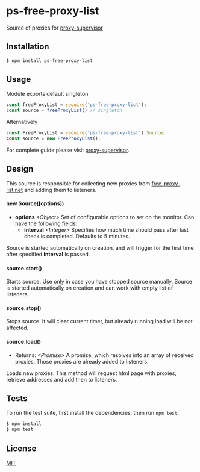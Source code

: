 # ps-free-proxy-list

Source of proxies for [proxy-supervisor](https://github.com/vladislao/proxy-supervisor/)

## Installation

```bash
$ npm install ps-free-proxy-list
```

## Usage

Module exports default singleton

```javascript
const freeProxyList = require('ps-free-proxy-list'); 
const source = freeProxyList() // singleton
```

Alternatively

```javascript
const FreeProxyList = require('ps-free-proxy-list').Source;
const source = new FreeProxyList();
```

For complete guide please visit [proxy-supervisor](https://github.com/vladislao/proxy-supervisor/#how-to-play).

## Design

  This source is responsible for collecting new proxies from [free-proxy-list.net](http://free-proxy-list.net/) and adding them to listeners.

#### new Source([options])
  * **options** *\<Object\>* Set of configurable options to set on the monitor. Can have the following fields:
  	* **interval** *\<Integer\>* Specifies how much time should pass after last check is completed. Defaults to 5 minutes.

  Source is started automatically on creation, and will trigger for the first time after specified **interval** is passed.

#### source.start()

  Starts source. Use only in case you have stopped source manually. Source is started automatically on creation and can work with empty list of listeners.

#### source.stop()

  Stops source. It will clear current timer, but already running load will be not affected.

#### source.load()
  * Returns: *\<Promise\>* A promise, which resolves into an array of received proxies. Those proxies are already added to listeners.

  Loads new proxies. This method will request html page with proxies, retrieve addresses and add then to listeners.

## Tests

  To run the test suite, first install the dependencies, then run `npm test`:

```bash
$ npm install
$ npm test
```

## License

  [MIT](LICENSE)

